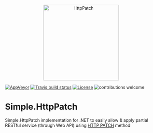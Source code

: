 ﻿<p align="center">
  <img src="HttpPatch.png" alt="HttpPatch" width="250"/>
</p>

[![AppVeyor](https://ci.appveyor.com/api/projects/status/8sq80lyqcatsnssy?svg=true)](https://ci.appveyor.com/project/Marusyk/simple-httppatch) [![Travis build status](https://img.shields.io/travis/Marusyk/Simple.HttpPatch.svg?label=travis-ci&branch=master&style=flat-square)](https://travis-ci.org/Marusyk/Simple.HttpPatch) [![License](https://img.shields.io/badge/license-MIT-blue.svg)](LICENSE.md) ![contributions welcome](https://img.shields.io/badge/contributions-welcome-brightgreen.svg?style=flat)


# Simple.HttpPatch

Simple.HttpPatch implementation for .NET to easily allow & apply partial RESTful service (through Web API) using [HTTP PATCH](https://tools.ietf.org/html/rfc5789) method


 
